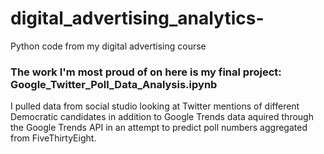 # digital_advertising_analytics-
Python code from my digital advertising course

### The work I'm most proud of on here is my final project: Google_Twitter_Poll_Data_Analysis.ipynb
I pulled data from social studio looking at Twitter mentions of different Democratic candidates in addition to Google Trends data aquired through the Google Trends API in an attempt to predict poll numbers aggregated from FiveThirtyEight.
